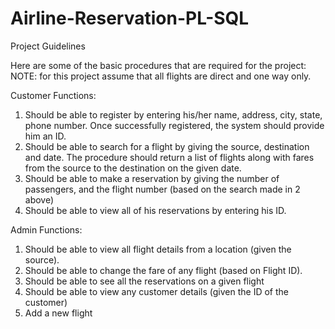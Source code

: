 # Airline-Reservation-PL-SQL
Project Guidelines
                                                
Here are some of the basic procedures that are required for the project: 
NOTE: for this project assume that all flights are direct and one way only.


Customer Functions:
1. Should be able to register by entering his/her name, address, city, state, phone number. Once successfully registered, the system should provide him an ID.
2. Should be able to search for a flight by giving the source, destination and date. The procedure should return a list of flights along with fares from the source to the destination on the given date. 
3. Should be able to make a reservation by giving the number of passengers, and the flight number (based on the search made in 2 above)
4. Should be able to view all of his reservations by entering his ID. 



Admin Functions: 
1. Should be able to view all flight details from a location (given the source). 
2. Should be able to change the fare of any flight (based on Flight ID).
3. Should be able to see all the reservations on a given flight
4. Should be able to view any customer details (given the ID of the customer)
5. Add a new flight
